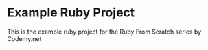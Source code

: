 # Example Ruby Project

This is the example ruby project for the Ruby From Scratch series by Codemy.net